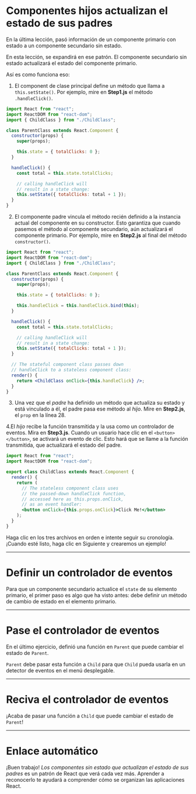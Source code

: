 # Componentes hijos actualizan el estado de sus padres

En la última lección, pasó información de un componente primario con estado a un componente secundario sin estado.

En esta lección, se expandirá en ese patrón. El componente secundario sin estado actualizará el estado del componente primario.

Así es como funciona eso:

1. El component de clase principal define un método que llama a `this.setState()`.
   Por ejemplo, mire en **Step1.js** el método `.handleClick()`.

```jsx
import React from "react";
import ReactDOM from "react-dom";
import { ChildClass } from "./ChildClass";

class ParentClass extends React.Component {
  constructor(props) {
    super(props);

    this.state = { totalClicks: 0 };
  }

  handleClick() {
    const total = this.state.totalClicks;

    // calling handleClick will
    // result in a state change:
    this.setState({ totalClicks: total + 1 });
  }
}
```

2. El componente padre vincula el método recién definido a la instancia actual del componente en su constructor. Esto garantiza que cuando pasemos el método al componente secundario, aún actualizará el componente primario.
   Por ejemplo, mire en **Step2.js** al final del método `constructor()`.

```jsx
import React from "react";
import ReactDOM from "react-dom";
import { ChildClass } from "./ChildClass";

class ParentClass extends React.Component {
  constructor(props) {
    super(props);

    this.state = { totalClicks: 0 };

    this.handleClick = this.handleClick.bind(this);
  }

  handleClick() {
    const total = this.state.totalClicks;

    // calling handleClick will
    // result in a state change:
    this.setState({ totalClicks: total + 1 });
  }

  // The stateful component class passes down
  // handleClick to a stateless component class:
  render() {
    return <ChildClass onClick={this.handleClick} />;
  }
}
```

3. Una vez que el _padre_ ha definido un método que actualiza su estado y está vinculado a él, el padre pasa ese método al _hijo_.
   Mire en **Step2.js**, el `prop` en la línea 28.

4.El _hijo_ recibe la función transmitida y la usa como un controlador de eventos.
Mira en **Step3.js**. Cuando un usuario hace clic en el `<button></button>`, se activará un evento de clic. Esto hará que se llame a la función transmitida, que actualizará el estado del padre.

```jsx
import React from "react";
import ReactDOM from "react-dom";

export class ChildClass extends React.Component {
  render() {
    return (
      // The stateless component class uses
      // the passed-down handleClick function,
      // accessed here as this.props.onClick,
      // as an event handler:
      <button onClick={this.props.onClick}>Click Me!</button>
    );
  }
}
```

Haga clic en los tres archivos en orden e intente seguir su cronología. ¡Cuando esté listo, haga clic en Siguiente y crearemos un ejemplo!

---

# Definir un controlador de eventos

Para que un componente secundario actualice el `state` de su elemento primario, el primer paso es algo que ha visto antes: debe definir un método de cambio de estado en el elemento primario.

---

# Pase el controlador de eventos

En el último ejercicio, definió una función en `Parent` que puede cambiar el estado de `Parent`.

`Parent` debe pasar esta función a `Child` para que `Child` pueda usarla en un detector de eventos en el menú desplegable.

---

# Reciva el controlador de eventos

¡Acaba de pasar una función a `Child` que puede cambiar el estado de `Parent`!

---

# Enlace automático

¡Buen trabajo! _Los componentes sin estado que actualizan el estado de sus padres_ es un patrón de React que verá cada vez más. Aprender a reconocerlo te ayudará a comprender cómo se organizan las aplicaciones React.

